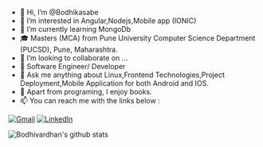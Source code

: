 - 👋 Hi, I’m @Bodhikasabe
- 👀 I’m interested in  Angular,Nodejs,Mobile app (IONIC)
- 🌱 I’m currently learning MongoDb
- 🎓 Masters (MCA) from Pune University Computer Science Department (PUCSD), Pune, Maharashtra.
- 💞️ I’m looking to collaborate on ...
- :test_tube: Software Engineer/ Developer
- :speech_balloon: Ask me anything about Linux,Frontend Technologies,Project Deployment,Mobile Application for both Android and IOS.
- :book: Apart from programing, I enjoy books.
 - 📫 You can reach me with the links below : <br>
 
 [![Gmail](https://img.shields.io/badge/-GMAIL-D14836?style=for-the-badge&logo=gmail&logoColor=white)](mailto:bodhikasabe@gmail.com)
[![LinkedIn](https://img.shields.io/badge/-LINKEDIN-0077B5?style=for-the-badge&logo=linkedin&logoColor=white)](https://www.linkedin.com/in/bodhi-kasabe)  

![Bodhivardhan's github stats](https://github-readme-stats.vercel.app/api?username=Bodhikasabe&count_private=true)

<!---
Bodhikasabe/Bodhikasabe is a ✨ special ✨ repository because its `README.md` (this file) appears on your GitHub profile.
You can click the Preview link to take a look at your changes.
--->
